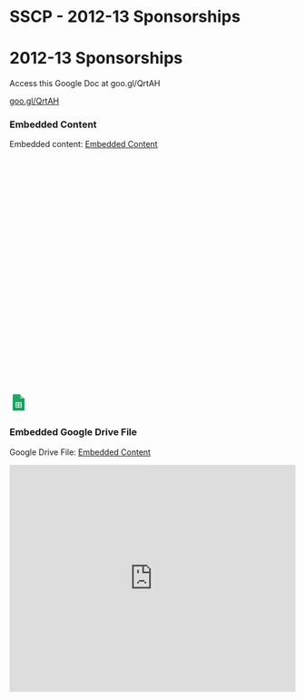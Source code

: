 # SSCP - 2012-13 Sponsorships

# 2012-13 Sponsorships

Access this Google Doc at goo.gl/QrtAH

[goo.gl/QrtAH](http://goo.gl/QrtAH)

[](https://docs.google.com/spreadsheets/d/0Aj98Z3dc1q87dFpTdkxodko3T2JqcG5HMjRodDFwbEE/edit)

### Embedded Content

Embedded content: [Embedded Content]()

<iframe width="100%" height="400" src="" frameborder="0"></iframe>

![](../../../../../assets/sheets_32dp.png)

[](https://drive.google.com/folderview?id=1YNQyK-pe648X8-NQ-f3oyBo1znLRh34Y)

### Embedded Google Drive File

Google Drive File: [Embedded Content](https://drive.google.com/embeddedfolderview?id=1YNQyK-pe648X8-NQ-f3oyBo1znLRh34Y#list)

<iframe width="100%" height="400" src="https://drive.google.com/embeddedfolderview?id=1YNQyK-pe648X8-NQ-f3oyBo1znLRh34Y#list" frameborder="0"></iframe>


